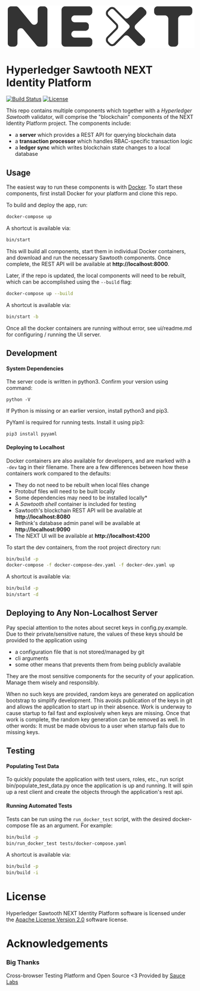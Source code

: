 ![logo](logo.png)

# Hyperledger Sawtooth NEXT Identity Platform

[![Build Status](https://travis-ci.org/hyperledger/sawtooth-next-directory.svg?branch=master)](https://travis-ci.org/hyperledger/sawtooth-next-directory)
[![License](https://img.shields.io/badge/License-Apache%202.0-yellowgreen.svg)](https://github.com/hyperledger/sawtooth-next-directory/blob/master/LICENSE)

This repo contains multiple components which together with a
_Hyperledger Sawtooth_ validator, will comprise the "blockchain" components
of the NEXT Identity Platform project. The components include:

- a **server** which provides a REST API for querying blockchain data
- a **transaction processor** which handles RBAC-specific transaction logic
- a **ledger sync** which writes blockchain state changes to a local database


## Usage

The easiest way to run these components is with
[Docker](https://www.docker.com/what-docker). To start these components,
first install Docker for your platform and clone this repo.


To build and deploy the app, run:

```bash
docker-compose up
```

A shortcut is available via:
```bash
bin/start
```

This will build all components, start them in individual Docker containers,
and download and run the necessary Sawtooth components. Once complete, the
REST API will be available at **http://localhost:8000**.

Later, if the repo is updated, the local components will need to be rebuilt,
which can be accomplished using the `--build` flag:

```bash
docker-compose up --build
```

A shortcut is available via:
```bash
bin/start -b
```

Once all the docker containers are running without error, see ui/readme.md
for configuring / running the UI server.

## Development

#### System Dependencies 

The server code is written in python3. Confirm your version using command:

    python -V

If Python is missing or an earlier version, install python3 and pip3. 

PyYaml is required for running tests. Install it using pip3:

    pip3 install pyyaml


#### Deploying to Localhost

Docker containers are also available for developers, and are marked with a
`-dev` tag in their filename. There are a few differences between how these
containers work compared to the defaults:

- They do not need to be rebuilt when local files change
- Protobuf files will need to be built locally
- Some dependencies may need to be installed locally\*
- A _Sawtooth shell_ container is included for testing
- Sawtooth's blockchain REST API will be available at **http://localhost:8080**
- Rethink's database admin panel will be available at **http://localhost:9090**
- The NEXT UI will be available at **http://localhost:4200**

To start the dev containers, from the root project directory run:

```bash
bin/build -p
docker-compose -f docker-compose-dev.yaml -f docker-dev.yaml up
```

A shortcut is available via:
```bash
bin/build -p
bin/start -d
```

## Deploying to Any Non-Localhost Server

Pay special attention to the notes about secret keys in config.py.example. 
Due to their private/sensitive nature, the values of these keys should be 
provided to the application using 
  - a configuration file that is not stored/managed by git 
  - cli arguments 
  - some other means that prevents them from being publicly available
  
They are the most sensitive components for the security of your application.
Manage them wisely and responsibly.

When no such keys are provided, random keys are generated on application
bootstrap to simplify development. This avoids publication of the keys in
git and allows the application to start up in their absence. Work is 
underway to cause startup to fail fast and explosively when keys are missing.
Once that work is complete, the random key generation can be removed as well.
In other words: It must be made obvious to a user when startup fails due to 
missing keys.


## Testing

#### Populating Test Data

To quickly populate the application with test users, roles, etc., run script 
bin/populate_test_data.py once the application is up and running. It will spin up
a rest client and create the objects through the application's rest api.

#### Running Automated Tests

Tests can be run using the `run_docker_test` script, with the desired
docker-compose file as an argument. For example:

```bash
bin/build -p
bin/run_docker_test tests/docker-compose.yaml
```

A shortcut is available via:
```bash
bin/build -p
bin/build -i
```

# License

Hyperledger Sawtooth NEXT Identity Platform software is licensed under the 
[Apache License Version 2.0](LICENSE) software license.

# Acknowledgements

### Big Thanks

Cross-browser Testing Platform and Open Source <3 Provided by [Sauce Labs][homepage]

[homepage]: https://saucelabs.com